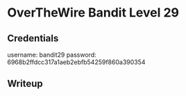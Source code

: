 # OverTheWire Bandit Level 29

## Credentials
username: bandit29
password: 6968b2ffdcc317a1aeb2ebfb54259f860a390354

## Writeup
